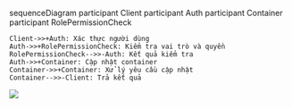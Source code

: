 sequenceDiagram
    participant Client
    participant Auth
    participant Container
    participant RolePermissionCheck

    Client->>+Auth: Xác thực người dùng
    Auth->>+RolePermissionCheck: Kiểm tra vai trò và quyền
    RolePermissionCheck-->>-Auth: Kết quả kiểm tra
    Auth->>+Container: Cập nhật container
    Container->>+Container: Xử lý yêu cầu cập nhật
    Container-->>-Client: Trả kết quả

[![](https://mermaid.ink/img/pako:eNptUc1KAzEQfpUhV7svkENB1lsvoh6K5BKysRu6O9lmk0IpPYjPISgeBKGg3txFPCz4HnkTs912pT85ZJLJ9zOZWRKhE0koKeXMSRTyQvGJ4TlDCKvgxiqhCo4W4kxJtMf5c2fTE2iNliuU5vjpSmfyUppclaXSGKdSTBl2sM4jGg7PWlUK4-ZZgE19_SEAJ7_vvn5UkDRfOOnwLapFn5CkMFK-fsjBGg5zrkJsPmHePMHMLXx9v3U8wYyCYtT5j3z1YwPBVy8w7eX2vfufUoh9tS4A0xAsiP0O9LADztjXa8iab1g0bw6Er143e69zyG6L69pE4cZsCvsvkiEZkDx8h6skzHTZkhmxqcwlIzQcE26mjDBcBRx3Vl8vUBBqjZMD4oqE2938Cb3jWRmyYWS3Wu_uqz-OOdcX?type=png)](https://mermaid.live/edit#pako:eNptUc1KAzEQfpUhV7svkENB1lsvoh6K5BKysRu6O9lmk0IpPYjPISgeBKGg3txFPCz4HnkTs912pT85ZJLJ9zOZWRKhE0koKeXMSRTyQvGJ4TlDCKvgxiqhCo4W4kxJtMf5c2fTE2iNliuU5vjpSmfyUppclaXSGKdSTBl2sM4jGg7PWlUK4-ZZgE19_SEAJ7_vvn5UkDRfOOnwLapFn5CkMFK-fsjBGg5zrkJsPmHePMHMLXx9v3U8wYyCYtT5j3z1YwPBVy8w7eX2vfufUoh9tS4A0xAsiP0O9LADztjXa8iab1g0bw6Er143e69zyG6L69pE4cZsCvsvkiEZkDx8h6skzHTZkhmxqcwlIzQcE26mjDBcBRx3Vl8vUBBqjZMD4oqE2938Cb3jWRmyYWS3Wu_uqz-OOdcX)